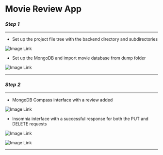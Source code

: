 # **Movie Review App**

### _Step 1_
---
- Set up the project file tree with the backend directory and subdirectories

 ![Image Link](https://github.ccs.neu.edu/NEU-CS5610-SU22/Jiyoon_Clover_Jeong-HWimg/blob/main/FileTree.png)

- Set up the MongoDB and import movie database from dump folder

![Image Link](https://github.ccs.neu.edu/NEU-CS5610-SU22/Jiyoon_Clover_Jeong-HWimg/blob/main/MongoDB.png)

---


### _Step 2_
---
- MongoDB Compass interface with a review added

![Image Link](https://github.ccs.neu.edu/NEU-CS5610-SU22/Jiyoon_Clover_Jeong-HWimg/blob/main/POSTrequest.png)

- Insomnia interface with a successful response for both the PUT and DELETE requests

![Image Link](https://github.ccs.neu.edu/NEU-CS5610-SU22/Jiyoon_Clover_Jeong-HWimg/blob/main/PUTrequest.png)

![Image Link](https://github.ccs.neu.edu/NEU-CS5610-SU22/Jiyoon_Clover_Jeong-HWimg/blob/main/DELETErequest.png)

---




